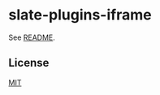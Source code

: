# slate-plugins-iframe

See [README](https://github.com/udecode/slate-plugins).

## License

[MIT](../../../LICENSE)

